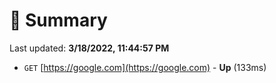 # 📖 Summary
Last updated: **3/18/2022, 11:44:57 PM**

- `GET` [https://google.com](https://google.com) - **Up** (133ms)
